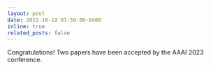 ```yaml
---
layout: post
date: 2022-10-19 07:59:00-0400
inline: true
related_posts: false
---
```



Congratulations! Two papers have been accepted by the AAAI 2023 conference.